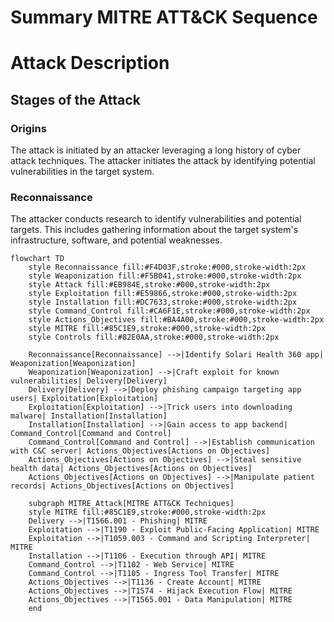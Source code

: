 # Summary MITRE ATT&CK Sequence

# Attack Description

## Stages of the Attack

### Origins
The attack is initiated by an attacker leveraging a long history of cyber attack techniques. The attacker initiates the attack by identifying potential vulnerabilities in the target system.

### Reconnaissance
The attacker conducts research to identify vulnerabilities and potential targets. This includes gathering information about the target system's infrastructure, software, and potential weaknesses.



```mermaid
flowchart TD
    style Reconnaissance fill:#F4D03F,stroke:#000,stroke-width:2px
    style Weaponization fill:#F5B041,stroke:#000,stroke-width:2px
    style Attack fill:#EB984E,stroke:#000,stroke-width:2px
    style Exploitation fill:#E59866,stroke:#000,stroke-width:2px
    style Installation fill:#DC7633,stroke:#000,stroke-width:2px
    style Command_Control fill:#CA6F1E,stroke:#000,stroke-width:2px
    style Actions_Objectives fill:#BA4A00,stroke:#000,stroke-width:2px
    style MITRE fill:#85C1E9,stroke:#000,stroke-width:2px
    style Controls fill:#82E0AA,stroke:#000,stroke-width:2px

    Reconnaissance[Reconnaissance] -->|Identify Solari Health 360 app| Weaponization[Weaponization]
    Weaponization[Weaponization] -->|Craft exploit for known vulnerabilities| Delivery[Delivery]
    Delivery[Delivery] -->|Deploy phishing campaign targeting app users| Exploitation[Exploitation]
    Exploitation[Exploitation] -->|Trick users into downloading malware| Installation[Installation]
    Installation[Installation] -->|Gain access to app backend| Command_Control[Command and Control]
    Command_Control[Command and Control] -->|Establish communication with C&C server| Actions_Objectives[Actions on Objectives]
    Actions_Objectives[Actions on Objectives] -->|Steal sensitive health data| Actions_Objectives[Actions on Objectives]
    Actions_Objectives[Actions on Objectives] -->|Manipulate patient records| Actions_Objectives[Actions on Objectives]

    subgraph MITRE_Attack[MITRE ATT&CK Techniques]
    style MITRE fill:#85C1E9,stroke:#000,stroke-width:2px
    Delivery -->|T1566.001 - Phishing| MITRE
    Exploitation -->|T1190 - Exploit Public-Facing Application| MITRE
    Exploitation -->|T1059.003 - Command and Scripting Interpreter| MITRE
    Installation -->|T1106 - Execution through API| MITRE
    Command_Control -->|T1102 - Web Service| MITRE
    Command_Control -->|T1105 - Ingress Tool Transfer| MITRE
    Actions_Objectives -->|T1136 - Create Account| MITRE
    Actions_Objectives -->|T1574 - Hijack Execution Flow| MITRE
    Actions_Objectives -->|T1565.001 - Data Manipulation| MITRE
    end